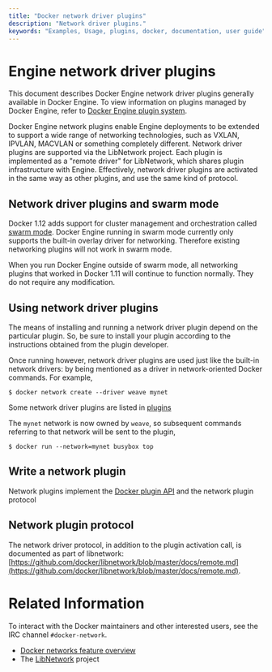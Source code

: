 ```yaml
---
title: "Docker network driver plugins"
description: "Network driver plugins."
keywords: "Examples, Usage, plugins, docker, documentation, user guide"
---
```


<!-- This file is maintained within the docker/docker Github
     repository at https://github.com/docker/docker/. Make all
     pull requests against that repo. If you see this file in
     another repository, consider it read-only there, as it will
     periodically be overwritten by the definitive file. Pull
     requests which include edits to this file in other repositories
     will be rejected.
-->

# Engine network driver plugins

This document describes Docker Engine network driver plugins generally
available in Docker Engine. To view information on plugins
managed by Docker Engine, refer to [Docker Engine plugin system](index.md).

Docker Engine network plugins enable Engine deployments to be extended to
support a wide range of networking technologies, such as VXLAN, IPVLAN, MACVLAN
or something completely different. Network driver plugins are supported via the
LibNetwork project. Each plugin is implemented as a  "remote driver" for
LibNetwork, which shares plugin infrastructure with Engine. Effectively, network
driver plugins are activated in the same way as other plugins, and use the same
kind of protocol.

## Network driver plugins and swarm mode

Docker 1.12 adds support for cluster management and orchestration called
[swarm mode](https://docs.docker.com/engine/swarm/). Docker Engine running in swarm mode currently
only supports the built-in overlay driver for networking. Therefore existing
networking plugins will not work in swarm mode.

When you run Docker Engine outside of swarm mode, all networking plugins that
worked in Docker 1.11 will continue to function normally. They do not require
any modification.

## Using network driver plugins

The means of installing and running a network driver plugin depend on the
particular plugin. So, be sure to install your plugin according to the
instructions obtained from the plugin developer.

Once running however, network driver plugins are used just like the built-in
network drivers: by being mentioned as a driver in network-oriented Docker
commands. For example,

    $ docker network create --driver weave mynet

Some network driver plugins are listed in [plugins](legacy_plugins.md)

The `mynet` network is now owned by `weave`, so subsequent commands
referring to that network will be sent to the plugin,

    $ docker run --network=mynet busybox top


## Write a network plugin

Network plugins implement the [Docker plugin
API](plugin_api.md) and the network plugin protocol

## Network plugin protocol

The network driver protocol, in addition to the plugin activation call, is
documented as part of libnetwork:
[https://github.com/docker/libnetwork/blob/master/docs/remote.md](https://github.com/docker/libnetwork/blob/master/docs/remote.md).

# Related Information

To interact with the Docker maintainers and other interested users, see the IRC channel `#docker-network`.

-  [Docker networks feature overview](https://docs.docker.com/engine/userguide/networking/)
-  The [LibNetwork](https://github.com/docker/libnetwork) project
